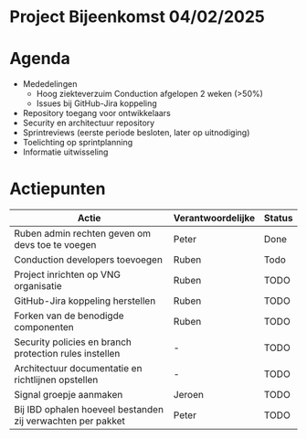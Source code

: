 # Project Bijeenkomst 04/02/2025

# Agenda
- Mededelingen
  - Hoog ziekteverzuim Conduction afgelopen 2 weken (>50%)
  - Issues bij GitHub-Jira koppeling
- Repository toegang voor ontwikkelaars
- Security en architectuur repository
- Sprintreviews (eerste periode besloten, later op uitnodiging)
- Toelichting op sprintplanning
- Informatie uitwisseling

# Actiepunten

| Actie | Verantwoordelijke | Status |
|-------|------------------|---------|
| Ruben admin rechten geven om devs toe te voegen | Peter | Done |
| Conduction developers toevoegen | Ruben | Todo |
| Project inrichten op VNG organisatie  | Ruben | TODO |
| GitHub-Jira koppeling herstellen | Ruben | TODO |
| Forken van de benodigde componenten | Ruben | TODO |
| Security policies en branch protection rules instellen | - | TODO |
| Architectuur documentatie en richtlijnen opstellen | - | TODO |
| Signal groepje aanmaken | Jeroen | TODO |
| Bij IBD ophalen hoeveel bestanden zij verwachten per pakket| Peter | TODO |
